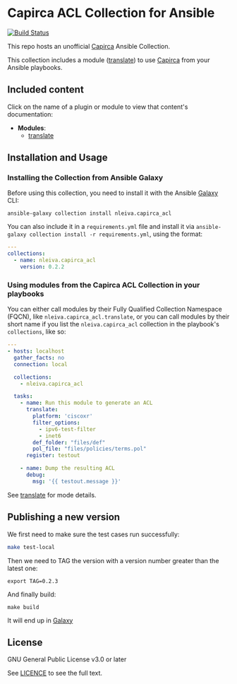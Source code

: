 # Capirca ACL Collection for Ansible

[![Build Status](https://travis-ci.org/nleiva/capirca_acl.svg?branch=master)](https://travis-ci.org/nleiva/capirca_acl)

This repo hosts an unofficial [Capirca](https://github.com/google/capirca) Ansible Collection.

This collection includes a module ([translate](docs/translate.md)) to use [Capirca](https://github.com/google/capirca) from your Ansible playbooks.

## Included content

Click on the name of a plugin or module to view that content's documentation:

  - **Modules**:
    - [translate](docs/translate.md)

## Installation and Usage

### Installing the Collection from Ansible Galaxy

Before using this collection, you need to install it with the Ansible [Galaxy](https://galaxy.ansible.com/nleiva/capirca_acl) CLI:

    ansible-galaxy collection install nleiva.capirca_acl

You can also include it in a `requirements.yml` file and install it via `ansible-galaxy collection install -r requirements.yml`, using the format:

```yaml
---
collections:
  - name: nleiva.capirca_acl
    version: 0.2.2
```

### Using modules from the Capirca ACL Collection in your playbooks

You can either call modules by their Fully Qualified Collection Namespace (FQCN), like `nleiva.capirca_acl.translate`, or you can call modules by their short name if you list the `nleiva.capirca_acl` collection in the playbook's `collections`, like so:

```yaml
---
- hosts: localhost
  gather_facts: no
  connection: local

  collections:
    - nleiva.capirca_acl

  tasks:
    - name: Run this module to generate an ACL
      translate:
        platform: 'ciscoxr'
        filter_options:
          - ipv6-test-filter
          - inet6
        def_folder: "files/def"
        pol_file: "files/policies/terms.pol"
      register: testout

    - name: Dump the resulting ACL
      debug:
        msg: '{{ testout.message }}'
```

See [translate](docs/translate.md) for mode details.

## Publishing a new version

We first need to make sure the test cases run successfully:

```bash
make test-local
```

Then we need to TAG the version with a version number greater than the latest one:

```
export TAG=0.2.3
```

And finally build:

```
make build
```

It will end up in [Galaxy](https://galaxy.ansible.com/nleiva/capirca_acl)

## License

GNU General Public License v3.0 or later

See [LICENCE](LICENSE) to see the full text.